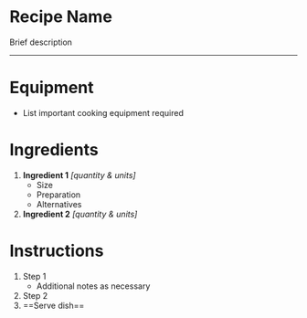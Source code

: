 # Recipe Name

Brief description

---

# Equipment

- List important cooking equipment required

# Ingredients
1) **Ingredient 1** *\[quantity & units\]*
   - Size
   - Preparation
   - Alternatives
2) **Ingredient 2** *\[quantity & units\]*

# Instructions
1) Step 1
   - Additional notes as necessary
2) Step 2
3) ==Serve dish==